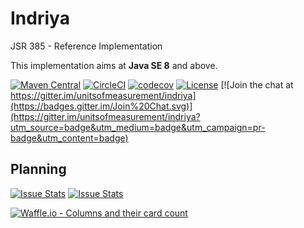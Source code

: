 Indriya
============

JSR 385 - Reference Implementation

This implementation aims at **Java SE 8** and above.

[![Maven Central](https://maven-badges.herokuapp.com/maven-central/tech.units/indriya/badge.svg)](https://maven-badges.herokuapp.com/maven-central/tech.units/indriya)
[![CircleCI](https://circleci.com/gh/unitsofmeasurement/indriya.svg?style=svg)](https://circleci.com/gh/unitsofmeasurement/indriya)
[![codecov](https://codecov.io/gh/unitsofmeasurement/indriya/branch/master/graph/badge.svg)](https://codecov.io/gh/unitsofmeasurement/indriya)
[![License](http://img.shields.io/badge/license-BSD3-blue.svg)](http://opensource.org/licenses/BSD-3-Clause)
[![Join the chat at https://gitter.im/unitsofmeasurement/indriya](https://badges.gitter.im/Join%20Chat.svg)](https://gitter.im/unitsofmeasurement/indriya?utm_source=badge&utm_medium=badge&utm_campaign=pr-badge&utm_content=badge)

## Planning
[![Issue Stats](http://issuestats.com/github/unitsofmeasurement/indriya/badge/issue)](http://issuestats.com/github/unitsofmeasurement/indriya) 
[![Issue Stats](http://issuestats.com/github/unitsofmeasurement/indriya/badge/pr)](http://issuestats.com/github/unitsofmeasurement/indriya)

[![Waffle.io - Columns and their card count](https://badge.waffle.io/unitsofmeasurement/indriya.png?columns=all)](https://waffle.io/unitsofmeasurement/indriya?utm_source=badge)
